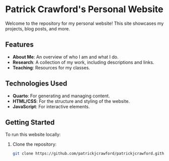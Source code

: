 # Patrick Crawford's Personal Website

Welcome to the repository for my personal website! This site showcases my projects, blog posts, and more.

## Features

- **About Me**: An overview of who I am and what I do.
- **Research**: A collection of my work, including descriptions and links.
- **Teaching**: Resources for my classes.

## Technologies Used

- **Quarto**: For generating and managing content.
- **HTML/CSS**: For the structure and styling of the website.
- **JavaScript**: For interactive elements.

## Getting Started

To run this website locally:

1. Clone the repository:
   ```bash
   git clone https://github.com/patrickjcrawford/patrickjcrawford.github.io.git
